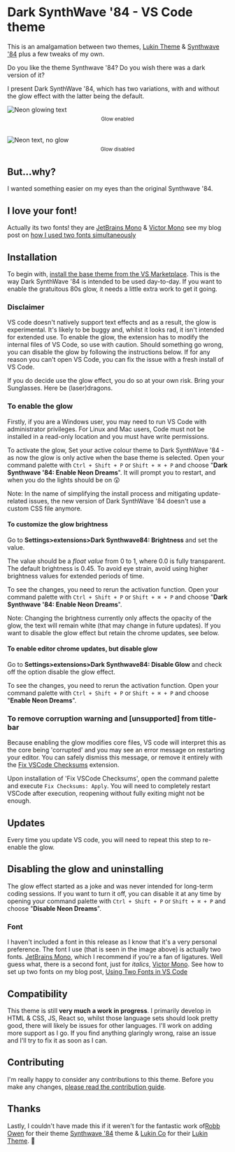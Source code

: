 # Dark SynthWave '84 - VS Code theme

This is an amalgamation between two themes, [Lukin Theme](https://marketplace.visualstudio.com/items?itemName=lukinco.lukin-vscode-theme)
& [Synthwave '84](https://marketplace.visualstudio.com/items?itemName=RobbOwen.synthwave-vscode)
plus a few tweaks of my own.

Do you like the theme Synthwave '84? Do you wish there was a dark version of it?

I present Dark SynthWave '84, which has two variations, with and without the glow effect with the latter being the default.

![Neon glowing text](https://raw.githubusercontent.com/brainomite/dark-synthwave-vscode/main/theme.png)

<p class="figcaption" style="text-align: center; margin-top: -0.5rem; margin-bottom: 2rem; font-size: smaller">
  Glow enabled
</p>

![Neon text, no glow](https://raw.githubusercontent.com/brainomite/dark-synthwave-vscode/main/theme-no-glow.png)

<p class="figcaption" style="text-align: center; margin-top: -0.5rem; margin-bottom: 2rem; font-size: smaller">
  Glow disabled
</p>

## But...why?
I wanted something easier on my eyes than the original Synthwave '84.

## I love your font!
Actually its two fonts! they are [JetBrains Mono](https://www.jetbrains.com/lp/mono/")
& [Victor Mono](https://rubjo.github.io/victor-mono/) see my blog
post on [how I used two fonts simultaneously](https://aaronyoung.dev/blog/2021-01-24-vscode-dual-fonts/)


## Installation
To begin with, [install the base theme from the VS Marketplace](https://marketplace.visualstudio.com/items?itemName=AaronYoung.dark-synthwave-vscode). This is the way Dark SynthWave '84 is intended to be used day-to-day. If you want to enable the gratuitous 80s glow, it needs a little extra work to get it going.

### Disclaimer
VS code doesn't natively support text effects and as a result, the glow is experimental. It's likely to be buggy and, whilst it looks rad, it isn't intended for extended use. To enable the glow, the extension has to modify the internal files of VS Code, so use with caution. Should something go wrong, you can disable the glow by following the instructions below. If for any reason you can't open VS Code, you can fix the issue with a fresh install of VS Code.

If you do decide use the glow effect, you do so at your own risk. Bring your Sunglasses. Here be (laser)dragons.

### To enable the glow

Firstly, if you are a Windows user, you may need to run VS Code with administrator privileges. For Linux and Mac users, Code must not be installed in a read-only location and you must have write permissions.

To activate the glow, Set your active colour theme to Dark SynthWave '84 - as now the glow is only active when the base theme is selected. Open your command palette with `Ctrl + Shift + P` or `Shift + ⌘ + P` and choose "__Dark Synthwave '84: Enable Neon Dreams__". It will prompt you to restart, and when you do the lights should be on 😲

Note: In the name of simplifying the install process and mitigating update-related issues, the new version of Dark SynthWave '84 doesn't use a custom CSS file anymore.

#### To customize the glow brightness
Go to __Settings>extensions>Dark Synthwave84: Brightness__ and set the value.

The value should be a _float value_ from 0 to 1, where 0.0 is fully transparent. The default brightness is 0.45. To avoid eye strain, avoid using higher brightness values for extended periods of time.

To see the changes, you need to rerun the activation function. Open your command palette with `Ctrl + Shift + P` or `Shift + ⌘ + P` and choose "__Dark Synthwave '84: Enable Neon Dreams__".

Note: Changing the brightness currently only affects the opacity of the glow, the text will remain white (that may change in future updates). If you want to disable the glow effect but retain the chrome updates, see below.

#### To enable editor chrome updates, but disable glow
Go to __Settings>extensions>Dark Synthwave84: Disable Glow__ and check off the option disable the glow effect.

To see the changes, you need to rerun the activation function. Open your command palette with `Ctrl + Shift + P` or `Shift + ⌘ + P` and choose "__Enable Neon Dreams__".

### To remove corruption warning and [unsupported] from title-bar
Because enabling the glow modifies core files, VS code will interpret this as the core being 'corrupted' and you may see an error message on restarting your editor. You can safely dismiss this message, or remove it entirely with the [Fix VSCode Checksums](https://marketplace.visualstudio.com/items?itemName=lehni.vscode-fix-checksums 'Fix VSCode Checksums') extension.

Upon installation of 'Fix VSCode Checksums', open the command palette and execute `Fix Checksums: Apply`. You will need to completely restart VSCode after execution, reopening without fully exiting might not be enough.

## Updates
Every time you update VS code, you will need to repeat this step to re-enable the glow.

## Disabling the glow and uninstalling
The glow effect started as a joke and was never intended for long-term coding sessions. If you want to turn it off, you can disable it at any time by opening your command palette with `Ctrl + Shift + P` or `Shift + ⌘ + P` and choose "__Disable Neon Dreams__".

### Font
I haven't included a font in this release as I know that it's a very personal preference. The font I use (that is seen in the image above) is actually two fonts. [JetBrains Mono](https://www.jetbrains.com/lp/mono/), which I recommend if you're a fan of ligatures. Well guess what, there is a second font, just for *italics*, [Victor Mono](https://rubjo.github.io/victor-mono/). See how to set up two fonts on my blog post, [Using Two Fonts in VS Code](https://aaronyoung.dev/blog/2021-01-24-vscode-dual-fonts/)

## Compatibility
This theme is still **very much a work in progress**. I primarily develop in HTML & CSS, JS, React so, whilst those language sets should look pretty good, there will likely be issues for other languages. I'll work on adding more support as I go. If you find anything glaringly wrong, raise an issue and I'll try to fix it as soon as I can.

## Contributing
I'm really happy to consider any contributions to this theme. Before you make any changes, [please read the contribution guide](https://github.com/brainomite/dark-synthwave-vscode/blob/master/CONTRIBUTING.md).

## Thanks
Lastly, I couldn't have made this if it weren't for the fantastic work of[Robb Owen](https://marketplace.visualstudio.com/publishers/RobbOwen) for their theme [Synthwave '84](https://marketplace.visualstudio.com/items?itemName=RobbOwen.synthwave-vscode) theme & [Lukin Co](https://marketplace.visualstudio.com/publishers/lukinco) for their [Lukin Theme](https://marketplace.visualstudio.com/items?itemName=lukinco.lukin-vscode-theme). 🙏

